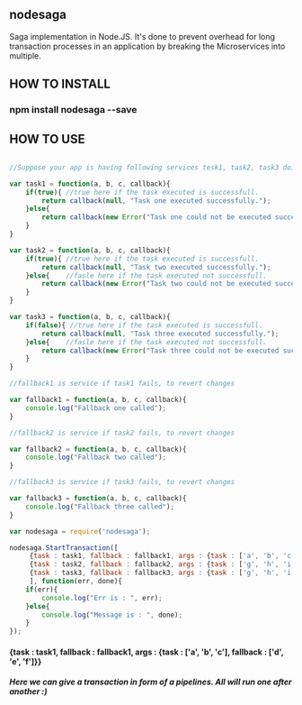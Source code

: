 ## nodesaga
Saga implementation in Node.JS. It's done to prevent overhead for long transaction processes in an application by breaking the Microservices into multiple.

## HOW TO INSTALL
### npm install nodesaga --save

## HOW TO USE

```javascript

//Suppose your app is having following services tesk1, task2, task3 doing different different operations

var task1 = function(a, b, c, callback){
	if(true){ //true here if the task executed is successfull.
		return callback(null, "Task one executed successfully.");
	}else{
		return callback(new Error("Task one could not be executed successfully."), null);
	}
}

var task2 = function(a, b, c, callback){
	if(true){ //true here if the task executed is successfull.
		return callback(null, "Task two executed successfully.");
	}else{    //fasle here if the task executed not successfull.
		return callback(new Error("Task two could not be executed successfully."), null);
	}
}

var task3 = function(a, b, c, callback){
	if(false){ //true here if the task executed is successfull.
		return callback(null, "Task three executed successfully.");
	}else{    //fasle here if the task executed not successfull.
		return callback(new Error("Task three could not be executed successfully."), null);
	}
}

//fallback1 is service if task1 fails, to revert changes

var fallback1 = function(a, b, c, callback){
	console.log("Fallback one called");
}

//fallback2 is service if task2 fails, to revert changes

var fallback2 = function(a, b, c, callback){
	console.log("Fallback two called");
}

//fallback3 is service if task3 fails, to revert changes

var fallback3 = function(a, b, c, callback){
	console.log("Fallback three called");
}

var nodesaga = require('nodesaga');

nodesaga.StartTransaction([
	 {task : task1, fallback : fallback1, args : {task : ['a', 'b', 'c'], fallback : ['d', 'e', 'f']}},
	 {task : task2, fallback : fallback2, args : {task : ['g', 'h', 'i'], fallback : ['j', 'k', 'l']}},
	 {task : task3, fallback : fallback3, args : {task : ['g', 'h', 'i'], fallback : ['j', 'k', 'l']}}
	 ], function(err, done){
	if(err){
		console.log("Err is : ", err);
	}else{
		console.log("Message is : ", done);
	}
});

```


#### {task : task1, fallback : fallback1, args : {task : ['a', 'b', 'c'], fallback : ['d', 'e', 'f']}}
##### Here we can give a transaction in form of a pipelines. All will run one after another :)

